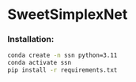 # SweetSimplexNet

### Installation:
```bash
conda create -n ssn python=3.11
conda activate ssn
pip install -r requirements.txt
```